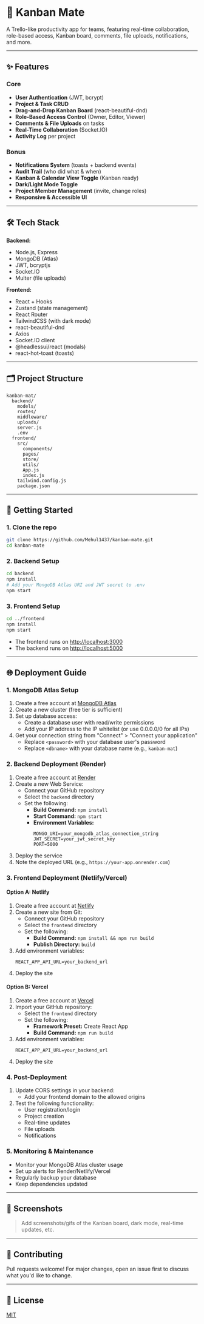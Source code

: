 # 🚀 Kanban Mate

A Trello-like productivity app for teams, featuring real-time collaboration, role-based access, Kanban board, comments, file uploads, notifications, and more.

---

## ✨ Features

### Core
- **User Authentication** (JWT, bcrypt)
- **Project & Task CRUD**
- **Drag-and-Drop Kanban Board** (react-beautiful-dnd)
- **Role-Based Access Control** (Owner, Editor, Viewer)
- **Comments & File Uploads** on tasks
- **Real-Time Collaboration** (Socket.IO)
- **Activity Log** per project

### Bonus
- **Notifications System** (toasts + backend events)
- **Audit Trail** (who did what & when)
- **Kanban & Calendar View Toggle** (Kanban ready)
- **Dark/Light Mode Toggle**
- **Project Member Management** (invite, change roles)
- **Responsive & Accessible UI**

---

## 🛠️ Tech Stack

**Backend:**
- Node.js, Express
- MongoDB (Atlas)
- JWT, bcryptjs
- Socket.IO
- Multer (file uploads)

**Frontend:**
- React + Hooks
- Zustand (state management)
- React Router
- TailwindCSS (with dark mode)
- react-beautiful-dnd
- Axios
- Socket.IO client
- @headlessui/react (modals)
- react-hot-toast (toasts)

---

## 🗂️ Project Structure

```
kanban-mat/
  backend/
    models/
    routes/
    middleware/
    uploads/
    server.js
    .env
  frontend/
    src/
      components/
      pages/
      store/
      utils/
      App.js
      index.js
    tailwind.config.js
    package.json
```

---

## 🚦 Getting Started

### 1. **Clone the repo**
```bash
git clone https://github.com/Mehul1437/kanban-mate.git
cd kanban-mate
```

### 2. **Backend Setup**
```bash
cd backend
npm install
# Add your MongoDB Atlas URI and JWT secret to .env
npm start
```

### 3. **Frontend Setup**
```bash
cd ../frontend
npm install
npm start
```

- The frontend runs on [http://localhost:3000](http://localhost:3000)
- The backend runs on [http://localhost:5000](http://localhost:5000)

---

## 🌐 Deployment Guide

### 1. MongoDB Atlas Setup
1. Create a free account at [MongoDB Atlas](https://www.mongodb.com/cloud/atlas)
2. Create a new cluster (free tier is sufficient)
3. Set up database access:
   - Create a database user with read/write permissions
   - Add your IP address to the IP whitelist (or use 0.0.0.0/0 for all IPs)
4. Get your connection string from "Connect" > "Connect your application"
   - Replace `<password>` with your database user's password
   - Replace `<dbname>` with your database name (e.g., `kanban-mat`)

### 2. Backend Deployment (Render)
1. Create a free account at [Render](https://render.com)
2. Create a new Web Service:
   - Connect your GitHub repository
   - Select the `backend` directory
   - Set the following:
     - **Build Command:** `npm install`
     - **Start Command:** `npm start`
     - **Environment Variables:**
       ```
       MONGO_URI=your_mongodb_atlas_connection_string
       JWT_SECRET=your_jwt_secret_key
       PORT=5000
       ```
3. Deploy the service
4. Note the deployed URL (e.g., `https://your-app.onrender.com`)

### 3. Frontend Deployment (Netlify/Vercel)

#### Option A: Netlify
1. Create a free account at [Netlify](https://netlify.com)
2. Create a new site from Git:
   - Connect your GitHub repository
   - Select the `frontend` directory
   - Set the following:
     - **Build Command:** `npm install && npm run build`
     - **Publish Directory:** `build`
3. Add environment variables:
   ```
   REACT_APP_API_URL=your_backend_url
   ```
4. Deploy the site

#### Option B: Vercel
1. Create a free account at [Vercel](https://vercel.com)
2. Import your GitHub repository:
   - Select the `frontend` directory
   - Set the following:
     - **Framework Preset:** Create React App
     - **Build Command:** `npm run build`
3. Add environment variables:
   ```
   REACT_APP_API_URL=your_backend_url
   ```
4. Deploy the site

### 4. Post-Deployment
1. Update CORS settings in your backend:
   - Add your frontend domain to the allowed origins
2. Test the following functionality:
   - User registration/login
   - Project creation
   - Real-time updates
   - File uploads
   - Notifications

### 5. Monitoring & Maintenance
- Monitor your MongoDB Atlas cluster usage
- Set up alerts for Render/Netlify/Vercel
- Regularly backup your database
- Keep dependencies updated

---

## 📸 Screenshots

> Add screenshots/gifs of the Kanban board, dark mode, real-time updates, etc.

---

## 🤝 Contributing

Pull requests welcome! For major changes, open an issue first to discuss what you'd like to change.

---

## 📄 License

[MIT](LICENSE) 